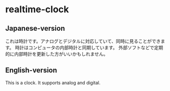 # realtime-clock

## Japanese-version
これは時計です。アナログとデジタルに対応していて、同時に見ることができます。
時計はコンピュータの内部時計と同期しています。
外部ソフトなどで定期的に内部時計を更新した方がいいかもしれません。

## English-version
This is a clock. It supports analog and digital.
